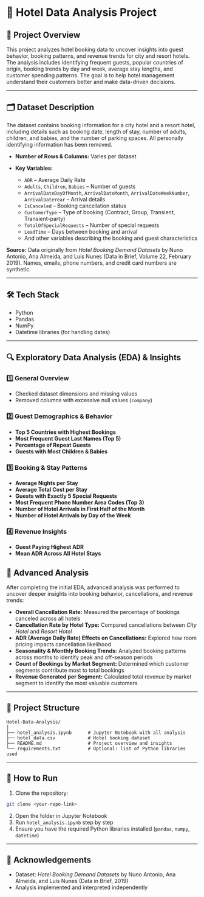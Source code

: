 # 🏨 Hotel Data Analysis Project

## 🎯 Project Overview

This project analyzes hotel booking data to uncover insights into guest behavior, booking patterns, and revenue trends for city and resort hotels. The analysis includes identifying frequent guests, popular countries of origin, booking trends by day and week, average stay lengths, and customer spending patterns. The goal is to help hotel management understand their customers better and make data-driven decisions.

---

## 🗂 Dataset Description

The dataset contains booking information for a city hotel and a resort hotel, including details such as booking date, length of stay, number of adults, children, and babies, and the number of parking spaces. All personally identifying information has been removed.

* **Number of Rows & Columns:** Varies per dataset
* **Key Variables:**

  * `ADR` – Average Daily Rate
  * `Adults`, `Children`, `Babies` – Number of guests
  * `ArrivalDateDayOfMonth`, `ArrivalDateMonth`, `ArrivalDateWeekNumber`, `ArrivalDateYear` – Arrival details
  * `IsCanceled` – Booking cancellation status
  * `CustomerType` – Type of booking (Contract, Group, Transient, Transient-party)
  * `TotalOfSpecialRequests` – Number of special requests
  * `LeadTime` – Days between booking and arrival
  * And other variables describing the booking and guest characteristics

**Source:** Data originally from *Hotel Booking Demand Datasets* by Nuno Antonio, Ana Almeida, and Luis Nunes (Data in Brief, Volume 22, February 2019). Names, emails, phone numbers, and credit card numbers are synthetic.

---

## 🛠 Tech Stack

* Python
* Pandas
* NumPy
* Datetime libraries (for handling dates)

---

## 🔍 Exploratory Data Analysis (EDA) & Insights

### 1️⃣ General Overview

* Checked dataset dimensions and missing values
* Removed columns with excessive null values (`company`)

### 2️⃣ Guest Demographics & Behavior

* **Top 5 Countries with Highest Bookings**
* **Most Frequent Guest Last Names (Top 5)**
* **Percentage of Repeat Guests**
* **Guests with Most Children & Babies**

### 3️⃣ Booking & Stay Patterns

* **Average Nights per Stay**
* **Average Total Cost per Stay**
* **Guests with Exactly 5 Special Requests**
* **Most Frequent Phone Number Area Codes (Top 3)**
* **Number of Hotel Arrivals in First Half of the Month**
* **Number of Hotel Arrivals by Day of the Week**

### 4️⃣ Revenue Insights

* **Guest Paying Highest ADR**
* **Mean ADR Across All Hotel Stays**

## 🔎 Advanced Analysis

After completing the initial EDA, advanced analysis was performed to uncover deeper insights into booking behavior, cancellations, and revenue trends:

* **Overall Cancellation Rate:** Measured the percentage of bookings canceled across all hotels  
* **Cancellation Rate by Hotel Type:** Compared cancellations between *City Hotel* and *Resort Hotel*  
* **ADR (Average Daily Rate) Effects on Cancellations:** Explored how room pricing impacts cancellation likelihood  
* **Seasonality & Monthly Booking Trends:** Analyzed booking patterns across months to identify peak and off-season periods  
* **Count of Bookings by Market Segment:** Determined which customer segments contribute most to total bookings  
* **Revenue Generated per Segment:** Calculated total revenue by market segment to identify the most valuable customers

---

## 📁 Project Structure

```
Hotel-Data-Analysis/
│
├── hotel_analysis.ipynb      # Jupyter Notebook with all analysis
├── hotel_data.csv            # Hotel booking dataset
├── README.md                 # Project overview and insights
└── requirements.txt          # Optional: list of Python libraries used
```

---

## 🚀 How to Run

1. Clone the repository:

```bash
git clone <your-repo-link>
```

2. Open the folder in Jupyter Notebook
3. Run `hotel_analysis.ipynb` step by step
4. Ensure you have the required Python libraries installed (`pandas`, `numpy`, `datetime`)

---

## 🙏 Acknowledgements

* Dataset: *Hotel Booking Demand Datasets* by Nuno Antonio, Ana Almeida, and Luis Nunes (Data in Brief, 2019)
* Analysis implemented and interpreted independently
